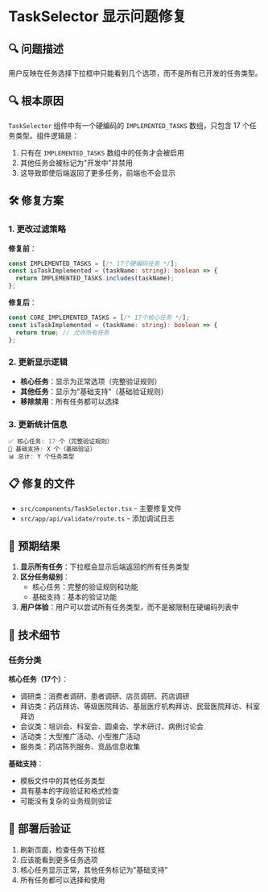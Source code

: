 # TaskSelector 显示问题修复

## 🔍 问题描述

用户反映在任务选择下拉框中只能看到几个选项，而不是所有已开发的任务类型。

## 🔍 根本原因

`TaskSelector` 组件中有一个硬编码的 `IMPLEMENTED_TASKS` 数组，只包含 17 个任务类型。组件逻辑是：

1. 只有在 `IMPLEMENTED_TASKS` 数组中的任务才会被启用
2. 其他任务会被标记为"开发中"并禁用
3. 这导致即使后端返回了更多任务，前端也不会显示

## 🛠️ 修复方案

### 1. 更改过滤策略

**修复前**：
```typescript
const IMPLEMENTED_TASKS = [/* 17个硬编码任务 */];
const isTaskImplemented = (taskName: string): boolean => {
  return IMPLEMENTED_TASKS.includes(taskName);
};
```

**修复后**：
```typescript
const CORE_IMPLEMENTED_TASKS = [/* 17个核心任务 */];
const isTaskImplemented = (taskName: string): boolean => {
  return true; // 允许所有任务
};
```

### 2. 更新显示逻辑

- **核心任务**：显示为正常选项（完整验证规则）
- **其他任务**：显示为"基础支持"（基础验证规则）
- **移除禁用**：所有任务都可以选择

### 3. 更新统计信息

```typescript
✅ 核心任务: 17 个（完整验证规则）
🔧 基础支持: X 个（基础验证）  
📊 总计: Y 个任务类型
```

## 📋 修复的文件

- `src/components/TaskSelector.tsx` - 主要修复文件
- `src/app/api/validate/route.ts` - 添加调试日志

## 🎯 预期结果

1. **显示所有任务**：下拉框会显示后端返回的所有任务类型
2. **区分任务级别**：
   - 核心任务：完整的验证规则和功能
   - 基础支持：基本的验证功能
3. **用户体验**：用户可以尝试所有任务类型，而不是被限制在硬编码列表中

## 🔧 技术细节

### 任务分类

**核心任务（17个）**：
- 调研类：消费者调研、患者调研、店员调研、药店调研
- 拜访类：药店拜访、等级医院拜访、基层医疗机构拜访、民营医院拜访、科室拜访
- 会议类：培训会、科室会、圆桌会、学术研讨、病例讨论会
- 活动类：大型推广活动、小型推广活动
- 服务类：药店陈列服务、竞品信息收集

**基础支持**：
- 模板文件中的其他任务类型
- 具有基本的字段验证和格式检查
- 可能没有复杂的业务规则验证

## 🚀 部署后验证

1. 刷新页面，检查任务下拉框
2. 应该能看到更多任务选项
3. 核心任务显示正常，其他任务标记为"基础支持"
4. 所有任务都可以选择和使用
